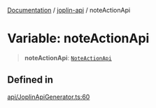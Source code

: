 [Documentation](../../packages.md) / [joplin-api](../index.md) / noteActionApi

# Variable: noteActionApi

> **noteActionApi**: [`NoteActionApi`](../classes/NoteActionApi.md)

## Defined in

[api/JoplinApiGenerator.ts:60](https://github.com/rxliuli/joplin-utils/blob/4824c3237f6c8bc282f001f71c149c89286aefdc/packages/joplin-api/src/api/JoplinApiGenerator.ts#L60)
